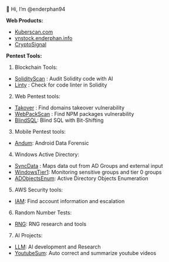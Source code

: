 👋 Hi, I’m @enderphan94

**Web Products:**
- [Kuberscan.com](https://kuberscan.com)
- [vnstock.enderphan.info](https://vnstock.enderphan.info)
- [CryptoSignal](https://t.me/+TY4CwLSzd_Q3MzBl)

**Pentest Tools:**
1. Blockchain Tools:
- [SolidityScan](https://github.com/enderphan94/Solai) : Audit Solidity code with AI
- [Linty](https://github.com/enderphan94/linty) : Check for code linter in Solidity

2. Web Pentest tools:
- [Takover](https://github.com/enderphan94/takovery) : Find domains takeover vulnerability
- [WebPackScan](https://github.com/enderphan94/WebPackScan) : Find NPM packages vulnerability
- [BlindSQL](https://github.com/enderphan94/Blind-MySQL-Injection-Using-Bit-Shifting): Blind SQL with Bit-Shifting


3. Mobile Pentest tools:
- [Andum](https://github.com/enderphan94/andump): Android Data Forensic

4. Windows Active Directory:
- [SyncData](https://github.com/enderphan94/Syncing-Data-With-Hidden-Credentials) : Maps data out from AD Groups and external input
- [WindowsTier1](https://github.com/enderphan94/Windows-Tier-0-Groups-Monitoring): Monitoring sensitive groups and tier 0 groups
- [ADObjectsEnum](https://github.com/enderphan94/Active-Directory-Objects-Enumeration): Active Directory Objects Enumeration

5. AWS Security tools:
- [IAM](https://github.com/enderphan94/AWS-Security): Find account information and escalation

6. Random Number Tests:
- [RNG](https://github.com/enderphan94/RNG-Testing): RNG research and tools

7. AI Projects:
- [LLM](https://github.com/enderphan94/LLM): AI development and Research
- [YoutubeSum](https://github.com/enderphan94/youtube-sum): Auto correct and summarize youtube videos
